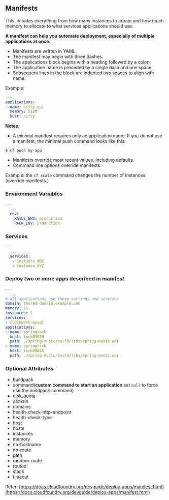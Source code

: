 ## Manifests
This includes everything from how many instances to create and how much memory to allocate to what services applications should use.

**A manifest can help you automate deployment, especially of multiple applications at once.**

- Manifests are written in YAML.
- The manifest may begin with three dashes.
- The applications block begins with a heading followed by a colon.
- The application name is preceded by a single dash and one space.
- Subsequent lines in the block are indented two spaces to align with name.

Example:
```yaml
---
applications:
- name: nifty-gui
  memory: 512M
  host: nifty
```
**Notes:**
- A minimal manifest requires only an application name.
If you do not use a manifest, the minimal push command looks like this:
```shell
$ cf push my-app
```
- Manifests override most recent values, including defaults.
- Command line options override manifests.

Example:
the ```cf scale``` command changes the number of instances.(override manifests.)

### Environment Variables
```yaml
---
  ...
  env:
    RAILS_ENV: production
    RACK_ENV: production
```
### Services
```yaml
---
  ...
  services:
   - instance_ABC
   - instance_XYZ
```
### Deploy two or more apps described in manifest
```yaml
---
  ...
# all applications use these settings and services
domain: shared-domain.example.com
memory: 1G
instances: 1
services:
- clockwork-mysql
applications:
- name: springtock
  host: tock09876
  path: ./spring-music/build/libs/spring-music.war
- name: springtick
  host: tick09875
  path: ./spring-music/build/libs/spring-music.war
```

### Optional Attributes
- buildpack
- command(**custom command to start an application**,set ```null``` to force use the buildpack command) 
- disk_quota
- domain
- domains
- health-check-http-endpoint
- health-check-type
- host
- hosts
- instances
- memory
- no-hostname
- no-route
- path
- random-route
- routes
- stack
- timeout

Refer: [https://docs.cloudfoundry.org/devguide/deploy-apps/manifest.html](https://docs.cloudfoundry.org/devguide/deploy-apps/manifest.html)

